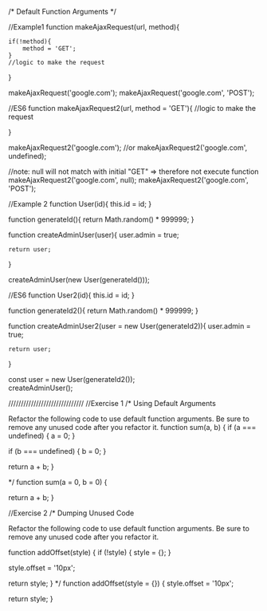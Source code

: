 /*
Default Function Arguments
*/

//Example1
function makeAjaxRequest(url, method){

	if(!method){
		method = 'GET';
	}
	//logic to make the request

}

makeAjaxRequest('google.com');
makeAjaxRequest('google.com', 'POST');

//ES6
function makeAjaxRequest2(url, method = 'GET'){
	//logic to make the request

}

makeAjaxRequest2('google.com');
//or
makeAjaxRequest2('google.com', undefined);

//note: null will not match with initial "GET" => therefore not execute function
makeAjaxRequest2('google.com', null);
makeAjaxRequest2('google.com', 'POST');

//Example 2
function User(id){
	this.id = id;
}

function generateId(){
	return Math.random() * 999999;
}

function createAdminUser(user){
	user.admin = true;

	return user;
}

createAdminUser(new User(generateId()));

//ES6
function User2(id){
	this.id = id;
}

function generateId2(){
	return Math.random() * 999999;
}

function createAdminUser2(user = new User(generateId2)){
	user.admin = true;

	return user;
}

const user = new User(generateId2());	
createAdminUser();


//////////////////////////////
//Exercise 1
/*
Using Default Arguments

Refactor the following code to use default function arguments.  Be sure to remove any unused code after you refactor it.
function sum(a, b) {
  if (a === undefined) {
    a = 0; 
  }
  
  if (b === undefined) {
    b = 0; 
  }
  
  return a + b;
}

*/
function sum(a = 0, b = 0) {
  
  return a + b;
}

//Exercise 2
/*
Dumping Unused Code

Refactor the following code to use default function arguments.  Be sure to remove any unused code after you refactor it.

function addOffset(style) {
  if (!style) {
    style = {}; 
  }
  
  style.offset = '10px';
  
  return style;
}
*/
function addOffset(style = {}) {
  style.offset = '10px';
  
  return style;
}




